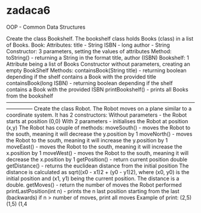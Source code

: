 # zadaca6
OOP - Common Data Structures 

Create the class Bookshelf. The bookshelf class holds Books (class) in a list of Books.
Book:
Attributes:
title - String
ISBN - long
author - String
Constructor:
3 parameters, setting the values of attributes
Method:
toString() - returning a String in the format title, author (ISBN)
Bookshelf:
1 Attribute being a list of Books
Constructor without parameters, creating an empty BookShelf
Methods:
containsBook(String title) - returning boolean depending if the shelf contains a Book with the 
provided title
containsBook(long ISBN) - returning boolean depending if the shelf contains a Book with the 
provided ISBN
printBookshelf() - prints all Books from the bookshelf
—————————————————————————————————————————
Create the class Robot. The Robot moves on a plane similar to a coordinate system.
It has 2 constructors:
Without parameters - the Robot starts at position (0,0)
With 2 parameters - initialises the Robot at position (x,y)
The Robot has couple of methods:
moveSouth() - moves the Robot to the south, meaning it will decrease the y.position by 1
moveNorth() - moves the Robot to the south, meaning it will increase the y.position by 1
moveEast() - moves the Robot to the south, meaning it will increase the x.position by 1
moveWest() - moves the Robot to the south, meaning it will decrease the x.position by 1
getPosition() - return current position
double getDistance() - returns the euclidean distance from the initial position
The distance is calculated as sqrt((x0 - x1)2 + (y0 - y1)2), where (x0, y0) is the initial position and 
(x1, y1) being the current position. The distance is a double.
getMoves() - return the number of moves the Robot performed
printLastPosition(int n) - prints the n last position starting from the last (backwards)
if n > number of moves, print all moves
Example of print:
(2,5)
(1,5)
(1,4
